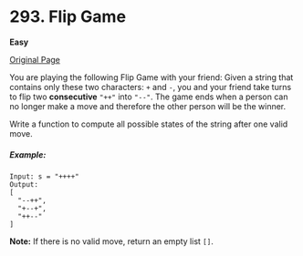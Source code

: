 # 293. Flip Game

**Easy**

[Original Page](https://leetcode.com/problems/flip-game/)

You are playing the following Flip Game with your friend: Given a string that contains only these two characters: `+` and `-`, you and your friend take turns to flip two __consecutive__ `"++"` into `"--"`. The game ends when a person can no longer make a move and therefore the other person will be the winner.

Write a function to compute all possible states of the string after one valid move.

##### Example:
```
Input: s = "++++"
Output: 
[
  "--++",
  "+--+",
  "++--"
]
```

__Note:__ If there is no valid move, return an empty list `[]`.
